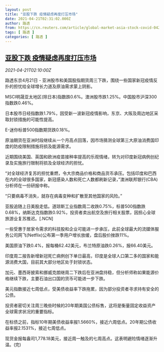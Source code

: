 ```yaml
---
layout: post
title: "亚股下跌 疫情疑虑再度打压市场"
date: 2021-04-21T02:31:02.000Z
author: 路透
from: https://cn.reuters.com/article/global-market-asia-stock-covid-0421-idCNKBS2C8070
tags: [ 路透 ]
categories: [ 路透 ]
---
```

<!--1618972262000-->
[亚股下跌 疫情疑虑再度打压市场](https://cn.reuters.com/article/global-market-asia-stock-covid-0421-idCNKBS2C8070)
------

<div>
<div><i>2021-04-21T02:10:00Z</i></div><p>路透东京4月21日 - 亚洲股市和美国股指期货周三下跌，围绕一些国家新冠疫情反扑的担忧给全球增长力道及原油需求蒙上阴影。</p><p>MSCI明晟亚太地区(除日本)指数跌0.6%。澳洲股市跌1.25%。中国股市沪深300指数跌0.46%。</p><p>日本股市日经指数跌1.79%，因受新一波新冠疫情影响，东京、大阪及周边地区采取封锁措施的可能性提高。</p><p>E-迷你标普500指数期货跌0.18%。</p><p>原油期货在亚洲时段继续从一个月高点回落，因市场猜测全球第三大原油消费国印度的防疫限制措施将损及能源需求。</p><p>近期围绕美国、英国和欧洲疫苗接种率提高的乐观情绪，转为对印度新冠病例创纪录及实施旅行限制将损及全球经济的担忧。</p><p>“对全球经济复苏的担忧重燃，令大宗商品价格和商品货币承压。包括印度和巴西在内的全球很多国家，新冠感染人数和死亡人数都刷新记录，”澳洲联邦银行(CBA)分析师在一份研报中称。</p><p>“只要病毒不消失，就存在病毒变种和扩散至其他国家的风险。”</p><p>亚股追随上日美股走低。道琼斯工业指数周二收跌0.75%，标普500指数跌0.68%，纳斯达克指数跌0.92%，投资者卖出航空及旅行相关股票，因担心全球旅游业复苏推迟。[.NCN]</p><p>一些受惠于居家令需求的科技股和企业可能进一步承压，此前全球最大的流媒体服务公司网飞(Netflix)公布第一季用户增长放缓，盘后股价挫跌11%。</p><p>美国原油下跌0.4%，报每桶62.42美元，布兰特原油跌0.26%，报66.40美元。</p><p>印度周二报告新增新冠死亡病例创下单日最高，印度是全球人口第二多的国家和能源消费大国，目前其大部分地区处于封锁状态。</p><p>加元、墨西哥披索和挪威克朗继周二下跌后在亚洲盘持稳，但分析师称如果能源价格继续下跌，主要石油出口国的货币可能进一步下跌。</p><p>美元指数接近七周低点，受美债收益率下跌拖累，因为部分投资者寻求持有安全的公债。</p><p>投资者密切关注周三晚些时候的20年期美国公债标售，这将是衡量固定收益资产全球需求状况的重要指标。</p><p>在标债之前，指标10年期美债收益率报1.5660%，接近六周低点。20年期公债收益率报2.1531%，接近七周低点。</p><p>现货金报每盎司1,778.18美元，接近周一触及的七周高点。这表明避险情绪逐渐升温。(完)</p>
</div>
